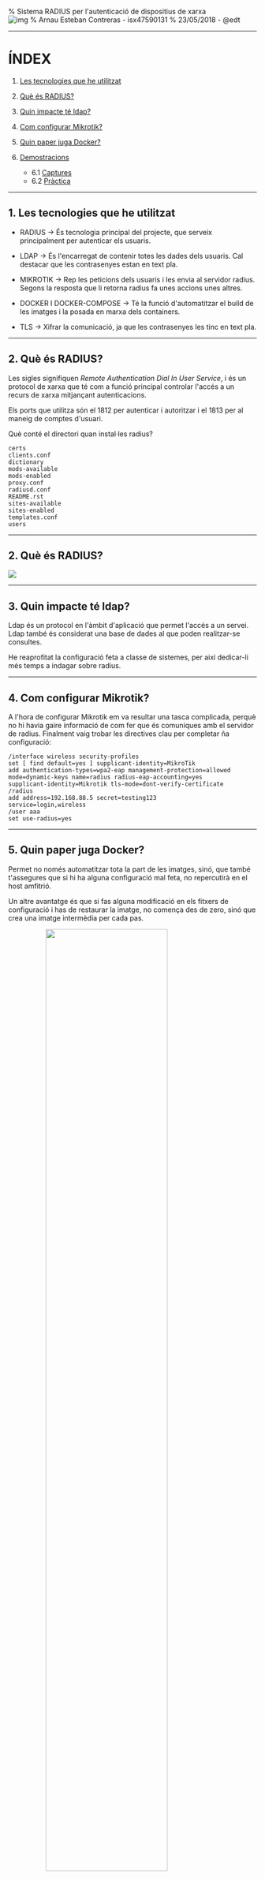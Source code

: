 % Sistema RADIUS per l'autenticació de dispositius de xarxa <br> ![img](octo-grad.svg)
% Arnau Esteban Contreras - isx47590131
% 23/05/2018 - @edt

---

# ÍNDEX

1. [Les tecnologies que he utilitzat](#1.-Les-tecnologies-que-he-utilitzat)

2. [Què és RADIUS?](#2.-Què-és-RADIUS?)

3. [Quin impacte té ldap?](#3.-Quin-impacte-té-ldap?)

4. [Com configurar Mikrotik?](#4.-Com-configurar-Mikrotik?)

5. [Quin paper juga Docker?](#5.-Quin-paper-juga-Docker?)

6. [Demostracions](#6.-Demostracions)

    + 6.1 [Captures](#6.1-Captures)
    + 6.2 [Pràctica](#6.2-Pràctica)

---

## 1. Les tecnologies que he utilitzat

+ RADIUS -> És tecnologia principal del projecte, que serveix principalment per autenticar els usuaris.

+ LDAP -> És l'encarregat de contenir totes les dades dels usuaris. Cal destacar que les contrasenyes estan en text pla.

+ MIKROTIK -> Rep les peticions dels usuaris i les envia al servidor radius. Segons la resposta que li retorna radius fa unes accions unes altres.

+ DOCKER I DOCKER-COMPOSE -> Té la funció d'automatitzar el build de les imatges i la posada en marxa dels containers.

+ TLS -> Xifrar la comunicació, ja que les contrasenyes les tinc en text pla.

---

## 2. Què és RADIUS?

Les sigles signifiquen *Remote Authentication Dial In User Service*, i és un protocol de xarxa que té com a funció principal controlar l'accés a un recurs de xarxa mitjançant autenticacions.

Els ports que utilitza són el 1812 per autenticar i autoritzar i el 1813 per al maneig de comptes d'usuari.

Què conté el directori quan instal·les radius?

```
certs
clients.conf
dictionary
mods-available
mods-enabled
proxy.conf
radiusd.conf
README.rst
sites-available
sites-enabled
templates.conf
users
```

---

## 2. Què és RADIUS?

<img src="server_radius.jpg">

---

## 3. Quin impacte té ldap?

Ldap és un protocol en l'àmbit d'aplicació que permet l'accés a un servei. Ldap també és considerat una base de dades al que poden realitzar-se consultes.

He reaprofitat la configuració feta a classe de sistemes, per així dedicar-li més temps a indagar sobre radius.

---

## 4. Com configurar Mikrotik?

A l'hora de configurar Mikrotik em va resultar una tasca complicada, perquè no hi havia gaire informació de com fer que és comuniques amb el servidor de radius. Finalment vaig trobar les directives clau per completar ña configuració:

```
/interface wireless security-profiles
set [ find default=yes ] supplicant-identity=MikroTik
add authentication-types=wpa2-eap management-protection=allowed 
mode=dynamic-keys name=radius radius-eap-accounting=yes 
supplicant-identity=Mikrotik tls-mode=dont-verify-certificate
/radius
add address=192.168.88.5 secret=testing123 
service=login,wireless
/user aaa
set use-radius=yes
```

---

## 5. Quin paper juga Docker?

Permet no només automatitzar tota la part de les imatges, sinó, que també t'assegures que si hi ha alguna configuració mal feta, no repercutirà en el host amfitrió.

Un altre avantatge és que si fas alguna modificació en els fitxers de configuració i has de restaurar la imatge, no comença des de zero, sinó que crea una imatge intermèdia per cada pas.

<img src="docker.png" style="display: block;
    margin-left: auto;
    margin-right: auto;
    width: 70%;">

---

## 6. Demostracions

### 6.1 Captures

Captura sense tls.

<img src="captura-no-tls.png">


---

## 6. Demostracions

### 6.1 Captures

Captura amb tls.

<img src="captura-tls.png">

---

## 6. Demostracions

### 6.2 Pràctica

Usuaris de prova: user01 i user08

+ Test del build

+ Test ldap

+ Test radius local

+ Test radius remot

+ Test radius dispositiu (funciona/no funciona)

---

## Conclusions

+ La idea d'utilitzar radius per autenticar dispositius és atractiva, però és molt laboriosa i la documentació és escassa i poc descriptiva.

+ Crec que és més interessant dur a terme aquest projecte en un entorn laboral, que no pas en un entorn amb usuaris públics (com pot ser un restaurant o un centre comercial) a causa de la complicitat que comporta.

---

## Alguna petició o pregunta?

<img src="ddubtes.jpg" style="display: block;
    margin-left: auto;
    margin-right: auto;
    width: 50%;">